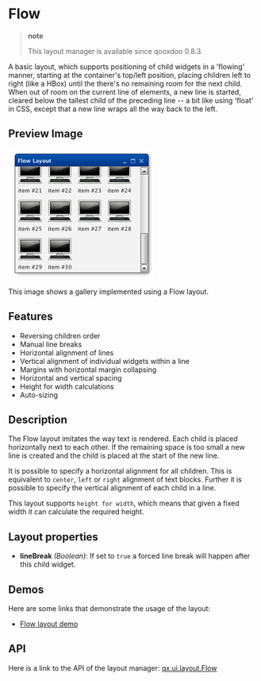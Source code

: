 Flow
====

> **note**
>
> This layout manager is available since qooxdoo 0.8.3.

A basic layout, which supports positioning of child widgets in a 'flowing' manner, starting at the container's top/left position, placing children left to right (like a HBox) until the there's no remaining room for the next child. When out of room on the current line of elements, a new line is started, cleared below the tallest child of the preceding line -- a bit like using 'float' in CSS, except that a new line wraps all the way back to the left.

Preview Image
-------------

![flow.png](flow.png)

This image shows a gallery implemented using a Flow layout.

Features
--------

-   Reversing children order
-   Manual line breaks
-   Horizontal alignment of lines
-   Vertical alignment of individual widgets within a line
-   Margins with horizontal margin collapsing
-   Horizontal and vertical spacing
-   Height for width calculations
-   Auto-sizing

Description
-----------

The Flow layout imitates the way text is rendered. Each child is placed horizontally next to each other. If the remaining space is too small a new line is created and the child is placed at the start of the new line.

It is possible to specify a horizontal alignment for all children. This is equivalent to `center`, `left` or `right` alignment of text blocks. Further it is possible to specify the vertical alignment of each child in a line.

This layout supports `height for width`, which means that given a fixed width it can calculate the required height.

Layout properties
-----------------

-   **lineBreak** *(Boolean)*: If set to `true` a forced line break will happen after this child widget.

Demos
-----

Here are some links that demonstrate the usage of the layout:

-   [Flow layout demo](../../apps/demobrowser/#layout~Flow.html)

API
---

Here is a link to the API of the layout manager:
[qx.ui.layout.Flow](../../apps/apiviewer/index.html#qx.ui.layout.Flow)
